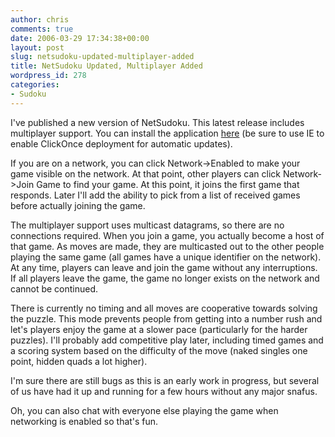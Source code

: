 ```yaml
---
author: chris
comments: true
date: 2006-03-29 17:34:38+00:00
layout: post
slug: netsudoku-updated-multiplayer-added
title: NetSudoku Updated, Multiplayer Added
wordpress_id: 278
categories:
- Sudoku
---
```


I've published a new version of NetSudoku. This latest release includes multiplayer support. You can install the application [here](http://phatboyg.com/netsudoku/) (be sure to use IE to enable ClickOnce deployment for automatic updates).

If you are on a network, you can click Network->Enabled to make your game visible on the network. At that point, other players can click Network->Join Game to find your game. At this point, it joins the first game that responds. Later I'll add the ability to pick from a list of received games before actually joining the game.

The multiplayer support uses multicast datagrams, so there are no connections required. When you join a game, you actually become a host of that game. As moves are made, they are multicasted out to the other people playing the same game (all games have a unique identifier on the network). At any time, players can leave and join the game without any interruptions. If all players leave the game, the game no longer exists on the network and cannot be continued.

There is currently no timing and all moves are cooperative towards solving the puzzle. This mode prevents people from getting into a number rush and let's players enjoy the game at a slower pace (particularly for the harder puzzles). I'll probably add competitive play later, including timed games and a scoring system based on the difficulty of the move (naked singles one point, hidden quads a lot higher).

I'm sure there are still bugs as this is an early work in progress, but several of us have had it up and running for a few hours without any major snafus.

Oh, you can also chat with everyone else playing the game when networking is enabled so that's fun.
